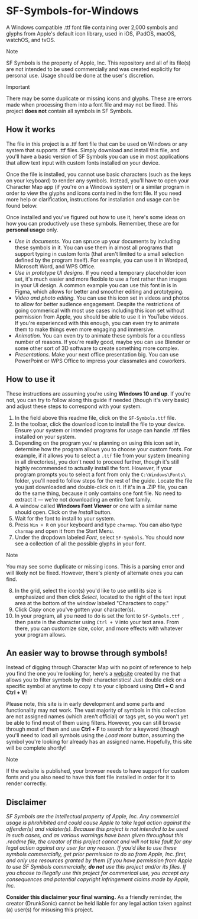 # SF-Symbols-for-Windows
A Windows compatible .ttf font file containing over 2,000 symbols and glyphs from Apple's default icon library, used in iOS, iPadOS, macOS, watchOS, and tvOS.

> [!NOTE]
> SF Symbols is the property of Apple, Inc. This repository and all of its file(s) are not intended to be used commercially and was created explicitly for personal use. Usage should be done at the user's discretion.

> [!IMPORTANT]
> There may be some duplicate or missing icons and glyphs. These are errors made when processing them into a font file and may not be fixed. This project **does not** contain all symbols in SF Symbols.

## How it works
The file in this project is a .ttf font file that can be used on Windows or any system that supports .ttf files. Simply download and install this file, and you'll have a basic version of SF Symbols you can use in most applications that allow text input with custom fonts installed on your device.

Once the file is installed, you cannot use basic characters (such as the keys on your keyboard) to render any symbols. Instead, you'll have to open your Character Map app (if you're on a Windows system) or a similar program in order to view the glyphs and icons contained in the font file. If you need more help or clarification, instructions for installation and usage can be found below.

Once installed and you've figured out how to use it, here's some ideas on how you can productively use these symbols. Remember, these are for **personal usage** only.

- _Use in documents._ You can spruce up your documents by including these symbols in it. You can use them in almost all programs that support typing in custom fonts (that aren't limited to a small selection defined by the program itself). For example, you can use it in Wordpad, Microsoft Word, and WPS Office.
- _Use in prototype UI designs._ If you need a temporary placeholder icon set, it's much easier and more flexible to use a font rather than images in your UI design. A common example you can use this font in is in Figma, which allows for better and smoother editing and prototyping.
- _Video and photo editing._ You can use this icon set in videos and photos to allow for better audience engagement. Despite the restrictions of going commerical with most use cases including this icon set without permission from Apple, you should be able to use it in YouTube videos. If you're experienced with this enough, you can even try to animate them to make things even more engaging and immersive.
- _Animation._ You can even try to animate these symbols for a countless number of reasons. If you're really good, maybe you can use Blender or some other sort of 3D software to create something more complex.
- _Presentations._ Make your next office presentation big. You can use PowerPoint or WPS Office to impress your classmates and coworkers.

## How to use it
These instructions are assuming you're using **Windows 10 and up**. If you're not, you can try to follow along this guide if needed (though it's very basic) and adjust these steps to correspond with your system.
1. In the field above this readme file, click on the `SF-Symbols.ttf` file.
2. In the toolbar, click the download icon to install the file to your device. Ensure your system or intended programs for usage can handle .ttf files installed on your system.
3. Depending on the program you're planning on using this icon set in, determine how the program allows you to choose your custom fonts. For example, if it allows you to select a `.ttf` file from your system (meaning in all directories), you don't need to proceed further, though it's still highly recommended to actually install the font. However, if your program prompts you to select a font from only the `C:\Windows\Fonts\` folder, you'll need to follow steps for the rest of the guide. Locate the file you just downloaded and double-click on it. If it's in a .ZIP file, you can do the same thing, because it only contains one font file. No need to extract it — we're not downloading an entire font family.
4. A window called **Windows Font Viewer** or one with a similar name should open. Click on the _Install_ button.
5. Wait for the font to install to your system.
6. Press `Win + R` on your keyboard and type `charmap`. You can also type `charmap` and open it from the Start Menu.
7. Under the dropdown labeled _Font_, select  `SF-Symbols`. You should now see a collection of all the possible glyphs in your font.
> [!NOTE]
> You may see some duplicate or missing icons. This is a parsing error and will likely not be fixed. However, there's plenty of alternate ones you can find.
8. In the grid, select the icon(s) you'd like to use until its size is emphasized and then click _Select_, located to the right of the text input area at the bottom of the window labeled "Characters to copy."
9. Click _Copy_ once you've gotten your character(s).
10. In your program, all you need to do is set the font to `Sf-Symbols.ttf `, then paste in the character using `Ctrl + V` into your text area. From there, you can customize size, color, and more effects with whatever your program allows.

## An easier way to browse through symbols!
Instead of digging through Character Map with no point of reference to help you find the one you're looking for, here's a [website](https://tuffluck761.wixsite.com/sf-symbols-guide) created by me that allows you to filter symbols by their characteristics! Just double click on a specific symbol at anytime to copy it to your clipboard using **Ctrl + C** and **Ctrl + V**!

Please note, this site is in early development and some parts and functionality may not work. The vast majority of symbols in this collection are not assigned names (which aren't official) or tags yet, so you won't yet be able to find most of them using filters. However, you can still browse through most of them and use **Ctrl + F** to search for a keyword (though you'll need to load all symbols using the _Load more_ button, assuming the symbol you're looking for already has an assigned name. Hopefully, this site will be complete shortly!

> [!NOTE]
> If the website is published, your browser needs to have support for custom fonts and you also need to have this font file installed in order for it to render correctly.

## Disclaimer
_SF Symbols are the intellectual property of Apple, Inc. Any commercial usage is phrohibited and could cause Apple to take legal action against the offender(s) and violater(s). Because this project is not intended to be used in such cases, and as various warnings have been given throughout this .readme file, the creator of this project cannot and will not take fault for any legal action against any user for any reason. If you'd like to use these symbols commercially, get prior permission to do so from Apple, Inc. first, and only use resources granted by them (if you have permission from Apple to use SF Symbols commercially, **do not** use this project and/or its files. If you choose to illegally use this project for commerical use, you accept any consequences and potential copyright infringement claims made by Apple, Inc._

**Consider this disclaimer your final warning.** As a friendly reminder, the creator (DrunkSonic) cannot be held liable for any legal action taken against (a) user(s) for misusing this project.
